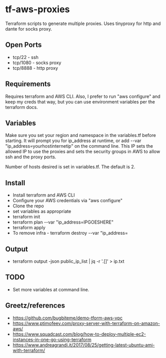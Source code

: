 # tf-aws-proxies
Terraform scripts to generate multiple proxies. Uses tinyproxy for http and dante for socks proxy. 

## Open Ports
- tcp/22 - ssh
- tcp/1080 - socks proxy
- tcp/8888 - http proxy

## Requirements
Requires terraform and AWS CLI. Also, I prefer to run "aws configure" and keep my creds that way, but you can use environment variables per the terraform docs. 

## Variables
Make sure you set your region and namespace in the variables.tf before starting. It will prompt you for ip_address at runtime, or add --var "ip_address=yourhostinternetip" on the command line. This IP sets the allowed IP to use the proxies and sets the security groups in AWS to allow ssh and the proxy ports. 

Number of hosts desired is set in variables.tf. The default is 2. 

## Install
- Install terraform and AWS CLI
- Configure your AWS credentials via "aws configure"
- Clone the repo
- set variables as appropriate
- terraform init
- terraform plan --var "ip_address=IPGOESHERE"
- terraform apply
- To remove infra - terraform destroy --var "ip_address=<your internet ip>

## Output
- terraform output -json  public_ip_list | jq -r '.[]' > ip.txt

## TODO
- Set more variables at command line.


## Greetz/references
- https://github.com/bugbiteme/demo-tform-aws-vpc
- https://www.ptimofeev.com/proxy-server-with-terraform-on-amazon-aws/
- https://www.squadcast.com/blog/how-to-deploy-multiple-ec2-instances-in-one-go-using-terraform
- https://www.andreagrandi.it/2017/08/25/getting-latest-ubuntu-ami-with-terraform/
